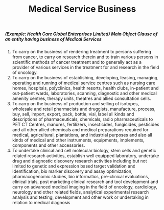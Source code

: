 ﻿---
title: "Medical Service Business"
weight: 341
layout: docs
---

##### (Example: Health Care Global Enterprises Limited) Main Object Clause of an entity having business of Medical Services


1. To carry on the business of rendering treatment to persons suffering from cancer, to carry on research therein and to train various persons in scientific methods of cancer treatment and to generally act as a provider of various services in the treatment for and research in the field of oncology.
2. To carry on the business of establishing, developing, leasing, managing, operating and running of medical service centres such as nursing care homes, hospitals, polyclinics, health resorts, health clubs, in-patient and out-patient wards, laboratories, scanning, diagnostic and other medical amenity centres, therapy units, theatres and allied consultation cells.
3. To carry on the business of production and selling of isotopes, wholesale and retail pharmacists and druggists, manufacture, process, buy, sell, import, export, pack, bottle, vial, label all kinds and descriptions of pharmaceuticals, chemicals, radio pharmaceuticals to PET CT Centres, manures, fertilizers, insecticides, fungicides, pesticides and all other allied chemicals and medical preparations required for medical, agricultural, plantations, and industrial purposes and also all kinds of medical and other instruments, equipments, implements, components and other accessories.
4. To undertake clinical and cell molecular biology, stem cells and genetic related research activities, establish well equipped laboratory, undertake drug and diagnostic discovery research activities including but not limited to genetic and expression based target validation and identification, bio marker discovery and assay optimization, pharmacogenomic studies, bio informatics, pre-clinical evaluations, clinical trials, post marketing clinical research and tool development and carry on advanced medical imaging in the field of oncology, cardiology, neurology and other related fields, analytical experimental research analysis and testing, development and other work or undertaking in relation to medical diagnosis
